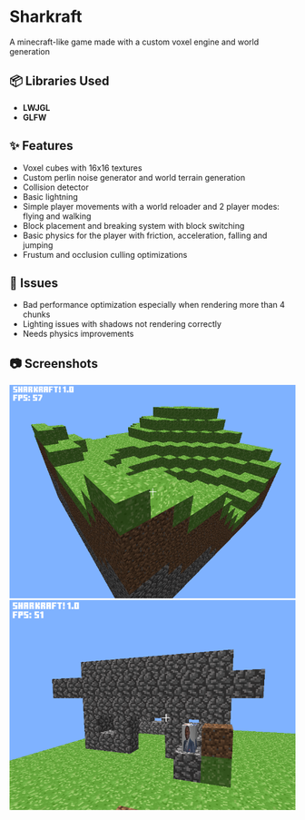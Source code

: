# Sharkraft

A minecraft-like game made with a custom voxel engine and world generation

## 📦 Libraries Used
- **LWJGL** 
- **GLFW**
  
## ✨ Features
- Voxel cubes with 16x16 textures
- Custom perlin noise generator and world terrain generation
- Collision detector
- Basic lightning
- Simple player movements with a world reloader and 2 player modes: flying and walking
- Block placement and breaking system with block switching
- Basic physics for the player with friction, acceleration, falling and jumping
- Frustum and occlusion culling optimizations
  

## 🚨 Issues
- Bad performance optimization especially when rendering more than 4 chunks
- Lighting issues with shadows not rendering correctly
- Needs physics improvements

## 📷 Screenshots
![game](world.png)
![house](build.png)

